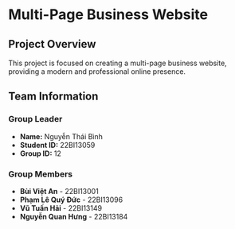 # Multi-Page Business Website

## Project Overview
This project is focused on creating a multi-page business website, providing a modern and professional online presence.

## Team Information

### Group Leader
- **Name:** Nguyễn Thái Bình  
- **Student ID:** 22BI13059  
- **Group ID:** 12  

### Group Members
- **Bùi Việt An** - 22BI13001  
- **Phạm Lê Quý Đức** - 22BI13096  
- **Vũ Tuấn Hải** - 22BI13149  
- **Nguyễn Quan Hưng** - 22BI13184  
